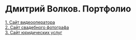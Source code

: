 # Дмитрий Волков. Портфолио
[1. Сайт видеооператора](https://dmitriyvolk002.github.io/%D0%92%D0%B8%D0%BA%D1%82%D0%BE%D1%80%20%D0%92%D0%BE%D0%BB%D0%BA%D0%BE%D0%B2%20-%20%D0%B2%D0%B8%D0%B4%D0%B5%D0%BE%D0%BE%D0%BF%D0%B5%D1%80%D0%B0%D1%82%D0%BE%D1%80/index.html)
 <br/>
[2. Сайт свадебного фотографа](https://dmitriyvolk002.github.io/%D0%9C%D0%B0%D0%BA%D1%81%D0%B8%D0%BC%20%D0%92%D0%BE%D0%BB%D0%BA%D0%BE%D0%B2%20-%20%D1%81%D0%B2%D0%B0%D0%B4%D0%B5%D0%B1%D0%BD%D1%8B%D0%B9%20%D1%84%D0%BE%D1%82%D0%BE%D0%B3%D1%80%D0%B0%D1%84/index.html)
 <br/>
[3. Сайт юридических услуг]()
 <br/>
